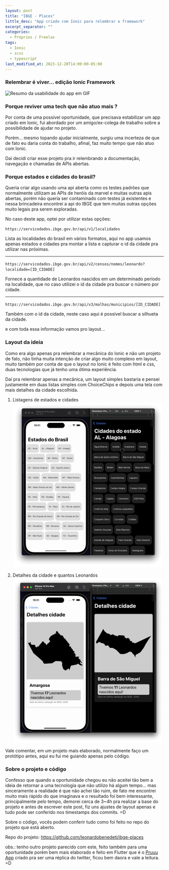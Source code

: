 ```yaml
---
layout: post
title: "IBGE - Places"
little_desc: "App criado com Ionic para relembrar o framework"
excerpt_separator: ""
categories:
  - Próprios / Freelas
tags:
  - Ionic
  - scss
  - typescript
last_modified_at: 2023-12-20T14:00:00-05:00
---
```


### Relembrar é viver... edição Ionic Framework

![Resumo da usabilidade do app em GIF](./assets/img/ibge/video-device-browser.gif)


### Porque reviver uma tech que não atuo mais ?

Por conta de uma possível oportunidade, que precisava estabilizar um app criado em Ionic, fui abordado por um amigo/ex-colega de trabalho sobre a possibilidade de ajudar no projeto.

Porém... mesmo topando ajudar inicialmente, surgiu uma incerteza de que de fato eu daria conta do trabalho, afinal, faz muito tempo que não atuo com Ionic. 

Daí decidi criar esse projeto pra ir relembrando a documentação, navegação e chamadas de APIs abertas.


### Porque estados e cidades do brasil?

Queria criar algo usando uma api aberta como os testes padrões que normalmente utilizam as APIs de heróis da marvel e muitas outras apis abertas, porém não queria ser contaminado com testes já existentes e nessa brincadeira encontrei a api do IBGE que tem muitas outras opções muito legais pra serem exploradas. 

No caso deste app, optei por utilizar estas opções:

`https://servicodados.ibge.gov.br/api/v1/localidades`

Lista as localidades do brasil em vários formatos, aqui no app usamos apenas estados e cidades pra montar a lista e capturar o id da cidade pra utilizar nas próximas.

---

`https://servicodados.ibge.gov.br/api/v2/censos/nomes/leonardo?localidade=[ID_CIDADE]`

Fornece a quantidade de Leonardos nascidos em um determinado período na localidade, que no caso utilizei o id da cidade pra buscar o número por cidade.

---


`https://servicodados.ibge.gov.br/api/v3/malhas/municipios/[ID_CIDADE] `

Também com o id da cidade, neste caso aqui é possível buscar a silhueta da cidade. 
 

e com toda essa informação vamos pro layout...

### Layout da ideia

Como era algo apenas pra relembrar a mecânica do Ionic e não um projeto de fato, não tinha muita intenção de criar algo muito complexo em layout, muito também por conta de que o layout no Ionic é feito com html e css, duas tecnologias que já tenho uma ótima experiência.

Daí pra relembrar apenas a mecânica, um layout simples bastaria e pensei justamente em duas listas simples com ChoiceChips e depois uma tela com mais detalhes da cidade escolhida.

1. Listagens de estados e cidades
![Imagem das listas](./assets/img/ibge/listagens.png)

2. Detalhes da cidade e quantos Leonardos
![Imagem das listas](./assets/img/ibge/detalhes.png)


Vale comentar, em um projeto mais elaborado, normalmente faço um protótipo antes, aqui eu fui me guiando apenas pelo código. 

### Sobre o projeto e código

Confesso que quando a oportunidade chegou eu não aceitei tão bem a ideia de retornar a uma tecnologia que não utilizo há algum tempo... mas sinceramente a realidade é que não achei tão ruim, de fato me encontrei muito mais rápido do que imaginava e o resultado foi bem interessante, principalmente pelo tempo, demorei cerca de 3~4h pra realizar a base do projeto e antes de escrever este post, fiz uns ajustes de layout apenas e tudo pode ser conferido nos timestamps dos commits. =D

Sobre o código, vocês podem conferir tudo como foi feito no repo do projeto que está aberto. 

Repo do projeto: 
<a href="https://github.com/leonardobenedeti/ibge-places" target="_blank">https://github.com/leonardobenedeti/ibge-places</a>


obs.: tenho outro projeto parecido com este, feito também para uma oportunidade porém bem mais elaborado e feito em Flutter que é o 
<a href="https://leonardobenedeti.github.io/pruuu-app" target="_blank">Pruuu App</a> criado pra ser uma réplica do twitter, ficou bem daora e vale a leitura. =D